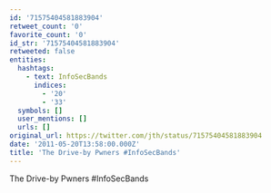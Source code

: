 ```yaml
---
id: '71575404581883904'
retweet_count: '0'
favorite_count: '0'
id_str: '71575404581883904'
retweeted: false
entities:
  hashtags:
    - text: InfoSecBands
      indices:
        - '20'
        - '33'
  symbols: []
  user_mentions: []
  urls: []
original_url: https://twitter.com/jth/status/71575404581883904
date: '2011-05-20T13:58:00.000Z'
title: 'The Drive-by Pwners #InfoSecBands'
---
```


The Drive-by Pwners #InfoSecBands